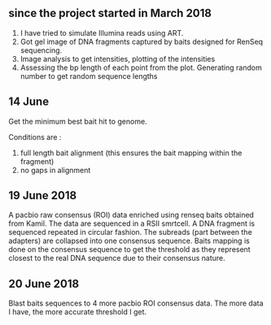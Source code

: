 ## since the project started in March 2018

1) I have tried to simulate Illumina reads using ART.
2) Got gel image of DNA fragments captured by baits designed for RenSeq sequencing.
3) Image analysis to get intensities, plotting of the intensities
4) Assessing the bp length of each point from the plot. Generating random number to get random sequence lengths

## 14 June

Get the minimum best bait hit to genome.

Conditions are :

1) full length bait alignment (this ensures the bait mapping within the fragment)
2) no gaps in alignment

## 19 June 2018

A pacbio raw consensus (ROI) data enriched using renseq baits obtained from Kamil. The data are sequenced in a RSII smrtcell. A DNA fragment is sequenced repeated in circular fashion. The subreads (part between the adapters) are collapsed into one consensus sequence. Baits mapping is done on the consensus sequence to get the threshold as they represent closest to the real DNA sequence due to their consensus nature.

## 20 June 2018

Blast baits sequences to 4 more pacbio ROI consensus data. The more data I have, the more accurate threshold I get.

